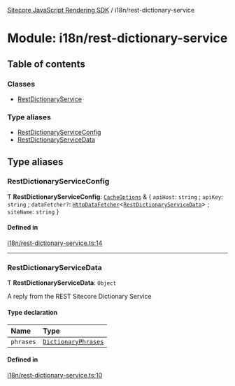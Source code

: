 [Sitecore JavaScript Rendering SDK](../README.md) / i18n/rest-dictionary-service

# Module: i18n/rest-dictionary-service

## Table of contents

### Classes

- [RestDictionaryService](../classes/i18n_rest_dictionary_service.RestDictionaryService.md)

### Type aliases

- [RestDictionaryServiceConfig](i18n_rest_dictionary_service.md#restdictionaryserviceconfig)
- [RestDictionaryServiceData](i18n_rest_dictionary_service.md#restdictionaryservicedata)

## Type aliases

### RestDictionaryServiceConfig

Ƭ **RestDictionaryServiceConfig**: [`CacheOptions`](../interfaces/cache_client.CacheOptions.md) & { `apiHost`: `string` ; `apiKey`: `string` ; `dataFetcher?`: [`HttpDataFetcher`](data_fetcher.md#httpdatafetcher)<[`RestDictionaryServiceData`](i18n_rest_dictionary_service.md#restdictionaryservicedata)\> ; `siteName`: `string`  }

#### Defined in

[i18n/rest-dictionary-service.ts:14](https://github.com/Sitecore/jss/blob/c1078945/packages/sitecore-jss/src/i18n/rest-dictionary-service.ts#L14)

___

### RestDictionaryServiceData

Ƭ **RestDictionaryServiceData**: `Object`

A reply from the REST Sitecore Dictionary Service

#### Type declaration

| Name | Type |
| :------ | :------ |
| `phrases` | [`DictionaryPhrases`](../interfaces/i18n_dictionary_service.DictionaryPhrases.md) |

#### Defined in

[i18n/rest-dictionary-service.ts:10](https://github.com/Sitecore/jss/blob/c1078945/packages/sitecore-jss/src/i18n/rest-dictionary-service.ts#L10)

